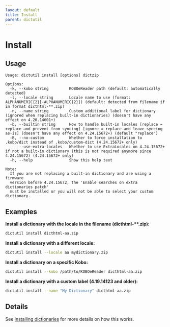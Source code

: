 ```yaml
---
layout: default
title: Install
parent: dictutil
---
```


# Install

## Usage

```
Usage: dictutil install [options] dictzip

Options:
  -k, --kobo string         KOBOeReader path (default: automatically detected)
  -l, --locale string       Locale name to use (format: ALPHANUMERIC{2}[-ALPHANUMERIC{2}]) (default: detected from filename if in format dicthtml-**.zip)
  -n, --name string         Custom additional label for dictionary (ignored when replacing built-in dictionaries) (doesn't have any effect on 4.20.14601+)
  -b, --builtin string      How to handle built-in locales [replace = replace and prevent from syncing] [ignore = replace and leave syncing as-is] (doesn't have any effect on 4.24.15672+) (default "replace")
  -B, --no-custom           Whether to force installation to .kobo/dict instead of .kobo/custom-dict (4.24.15672+ only)
      --use-extra-locales   Whether to use ExtraLocales on 4.24.15672+ if not a built-in dictionary (this is not required anymore since 4.24.15672) (4.24.15672+ only)
  -h, --help                Show this help text

Note:
  If you are not replacing a built-in dictionary and are using a firmware
  version before 4.24.15672, the 'Enable searches on extra dictionaries patch'
  must be installed or you will not be able to select your custom dictionary.
```

## Examples

**Install a dictionary with the locale in the filename (dicthtml-\*\*.zip):**

```sh
dictutil install dicthtml-aa.zip
```

**Install a dictionary with a different locale:**

```sh
dictutil install --locale aa mydictionary.zip
```

**Install a dictionary on a specific Kobo:**

```sh
dictutil install --kobo /path/to/KOBOeReader dicthtml-aa.zip
```

**Install a dictionary with a custom label (4.19.14123 and older):**

```sh
dictutil install --name "My Dictionary" dicthtml-aa.zip
```

## Details
See [installing dictionaries](../dicthtml/install.html) for more details on how this works.
